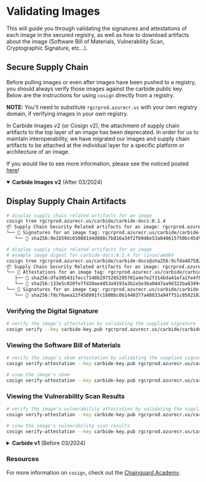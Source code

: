 # Validating Images

This will guide you through validating the signatures and attestations of each image in the secured registry, as well as how to download artifacts about the image (Software Bill of Materials, Vulnerability Scan, Cryptographic Signature, etc...).

## Secure Supply Chain

Before pulling images or even after images have been pushed to a registry, you should always verify those images against the carbide public key. Below are the instructions for using `cosign` directly from a registry.

**NOTE:** You'll need to substitute `rgcrprod.azurecr.us` with your own registry domain, if verifying images in your own registry.

In Carbide Images v2 (or Cosign v2), the attachment of supply chain artifacts to the top layer of an image has been deprecated. In order for us to maintain interoperability, we have migrated our images and supply chain artifacts to be attached at the individual layer for a specific platform or architecture of an image.

If you would like to see more information, please see the noticed posted [here](https://github.com/sigstore/cosign/blob/main/specs/SBOM_SPEC.md)!

<details open>
<summary><b>Carbide Images v2</b> (After 03/2024)</summary>

## Display Supply Chain Artifacts

```bash
# display supply chain related artifacts for an image
cosign tree rgcrprod.azurecr.us/carbide/carbide-docs:0.1.4
📦 Supply Chain Security Related artifacts for an image: rgcrprod.azurecr.us/carbide/carbide-docs:0.1.4
└── 🔐 Signatures for an image tag: rgcrprod.azurecr.us/carbide/carbide-docs:sha256-9f4251c8cb5161b7a1670788d4e716e735779804933e4db7698a625a2c762a44.sig
   └── 🍒 sha256:9e1b59dc650801d4d088c7b816a34f2fb9d8e53a040615750bc45d9202b522b0
```

```bash
# display supply chain related artifacts for an image
# example image digest for carbide-docs:0.1.4 for linux/amd64
cosign tree rgcrprod.azurecr.us/carbide/carbide-docs@sha256:9cfda4875822b37f1e899c962e9bae5bb709235a1794834a839eaa74f429eb91
📦 Supply Chain Security Related artifacts for an image: rgcrprod.azurecr.us/carbide/carbide-docs@sha256:9cfda4875822b37f1e899c962e9bae5bb709235a1794834a839eaa74f429eb91
└── 💾 Attestations for an image tag: rgcrprod.azurecr.us/carbide/carbide-docs:sha256-9cfda4875822b37f1e899c962e9bae5bb709235a1794834a839eaa74f429eb91.att
   ├── 🍒 sha256:dfa305431fecc7148b2975285295701a4e7e2f314bda41efa1fe4fb31758dc68
   └── 🍒 sha256:133e5c020fe7fd20ae4453a9193a3b2a5e36a0447aa9d322ba83494bfde912d4
└── 🔐 Signatures for an image tag: rgcrprod.azurecr.us/carbide/carbide-docs:sha256-9cfda4875822b37f1e899c962e9bae5bb709235a1794834a839eaa74f429eb91.sig
   └── 🍒 sha256:f8cf6aea22f450991fc1800bc0b1440377a40833a94ff51c850210218fd5ad4d
```

### Verifying the Digital Signature

```bash
# verify the image's attestation by validating the supplied signature
cosign verify --key carbide-key.pub rgcrprod.azurecr.us/carbide/carbide-docs:0.1.4 | jq
```

### Viewing the Software Bill of Materials

```bash
# verify the image's sbom attestation by validating the supplied signature
cosign verify-attestation --key carbide-key.pub rgcrprod.azurecr.us/carbide/carbide-docs@sha256:9cfda4875822b37f1e899c962e9bae5bb709235a1794834a839eaa74f429eb91 --type spdxjson | jq

# view the image's sbom
cosign verify-attestation --key carbide-key.pub rgcrprod.azurecr.us/carbide/carbide-docs@sha256:9cfda4875822b37f1e899c962e9bae5bb709235a1794834a839eaa74f429eb91 --type spdxjson | jq -r '.payload' | base64 -d | jq
```

### Viewing the Vulnerability Scan Results

```bash
# verify the image's vulnerability attestation by validating the supplied signature
cosign verify-attestation --key carbide-key.pub rgcrprod.azurecr.us/carbide/carbide-docs@sha256:9cfda4875822b37f1e899c962e9bae5bb709235a1794834a839eaa74f429eb91 --type vuln | jq

# view the image's vulnerability scan results
cosign verify-attestation --key carbide-key.pub rgcrprod.azurecr.us/carbide/carbide-docs@sha256:9cfda4875822b37f1e899c962e9bae5bb709235a1794834a839eaa74f429eb91 --type vuln | jq -r '.payload' | base64 -d | jq
```

</details>

<details>
<summary><b>Carbide v1</b> (Before 03/2024)</summary>

## Display Supply Chain Artifacts

```bash
# display supply chain related artifacts for an image
cosign tree rgcrprod.azurecr.us/carbide/carbide-docs:0.1.3
📦 Supply Chain Security Related artifacts for an image: rgcrprod.azurecr.us/carbide/carbide-docs:0.1.3
└── 💾 Attestations for an image tag: rgcrprod.azurecr.us/carbide/carbide-docs:sha256-4d8b3e7e6e1a7640ca5f4ea833a5aef7a6f031947093e3e7625c8c949c1c8839.att
   └── 🍒 sha256:8890d36772569483c9295be31a779770af0a61b51c6ba83cecc699fc724b9fd7
└── 🔐 Signatures for an image tag: rgcrprod.azurecr.us/carbide/carbide-docs:sha256-4d8b3e7e6e1a7640ca5f4ea833a5aef7a6f031947093e3e7625c8c949c1c8839.sig
   └── 🍒 sha256:a28126ae0a4bb23f71787e912125c25232677f6948812d937fd8feb9fe03ac6f
└── 📦 SBOMs for an image tag: rgcrprod.azurecr.us/carbide/carbide-docs:sha256-4d8b3e7e6e1a7640ca5f4ea833a5aef7a6f031947093e3e7625c8c949c1c8839.sbom
   └── 🍒 sha256:970fc626b7075bd4822083cebc26d2e7cfcc1d5f1bfbcf9c3d0b3543a769be99
```

### Verifying the Digital Signature

```bash
# verify the image's attestation by validating the supplied signature
cosign verify --key carbide-key.pub rgcrprod.azurecr.us/carbide/carbide-docs:0.1.3
```

### Viewing the Software Bill of Materials

```bash
# verify the image's SBOM attestation by validating the supplied signature
cosign verify --key carbide-key.pub rgcrprod.azurecr.us/carbide/carbide-docs:0.1.3 --attachment sbom

# view the image's SBOM
cosign download sbom rgcrprod.azurecr.us/carbide/carbide-docs:0.1.3
```

### Viewing the Vulnerability Scan Results

```bash
# verify the image's SBOM attestation by validating the supplied signature
cosign verify-attestation --key carbide-key.pub rgcrprod.azurecr.us/carbide/carbide-docs:0.1.3 --type vuln | jq

# view the image's vulnerability scan results
cosign verify-attestation --key carbide-key.pub rgcrprod.azurecr.us/carbide/carbide-docs:0.1.3 --type vuln | jq -r '.payload' | base64 -d | jq
```

</details>

### Resources

For more information on `cosign`, check out the [Chainguard Academy](https://edu.chainguard.dev/open-source/sigstore/cosign/how-to-verify-file-signatures-with-cosign).
